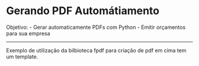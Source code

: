 # Gerando PDF Automátiamento

Objetivo: - Gerar automaticamente PDFs com Python - Emitir orçamentos para sua empresa

---
Exemplo de utilização da bilbioteca fpdf para criação de pdf em cima tem um template.

